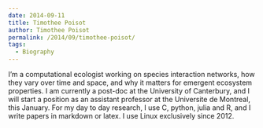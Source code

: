 ```yaml
---
date: 2014-09-11
title: Timothee Poisot
author: Timothee Poisot
permalink: /2014/09/timothee-poisot/
tags:
  - Biography
---
```

I&#8217;m a computational ecologist working on species interaction networks, how they vary over time and space, and why it matters for emergent ecosystem properties. I am currently a post-doc at the University of Canterbury, and I will start a position as an assistant professor at the Universite de Montreal, this January. For my day to day research, I use C, python, julia and R, and I write papers in markdown or latex. I use Linux exclusively since 2012.
